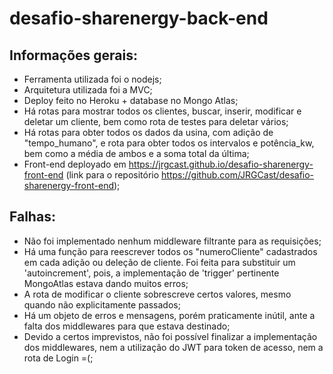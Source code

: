 # desafio-sharenergy-back-end

## Informações gerais:
- Ferramenta utilizada foi o nodejs;
- Arquitetura utilizada foi a MVC;
- Deploy feito no Heroku + database no Mongo Atlas;
- Há rotas para mostrar todos os clientes, buscar, inserir, modificar e deletar um cliente, bem como rota de testes para deletar vários;
- Há rotas para obter todos os dados da usina, com adição de "tempo_humano", e rota para obter todos os intervalos e potência_kw, bem como a média de ambos e a soma total da última;
- Front-end deployado em https://jrgcast.github.io/desafio-sharenergy-front-end (link para o repositório https://github.com/JRGCast/desafio-sharenergy-front-end);

## Falhas: 
- Não foi implementado nenhum middleware filtrante para as requisições;
- Há uma função para reescrever todos os "numeroCliente" cadastrados em cada adição ou deleção de cliente. Foi feita para substituir um 'autoincrement', pois, a implementação de 'trigger' pertinente MongoAtlas estava dando muitos erros;
- A rota de modificar o cliente sobrescreve certos valores, mesmo quando não explicitamente passados;
- Há um objeto de erros e mensagens, porém praticamente inútil, ante a falta dos middlewares para que estava destinado;
- Devido a certos imprevistos, não foi possível finalizar a implementação dos middlewares, nem a utilização do JWT para token de acesso, nem a rota de Login =(;
